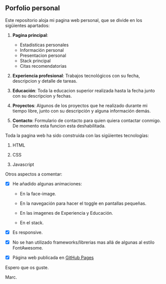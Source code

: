 ## **Porfolio personal**

  

Este repositorio aloja mi pagina web personal, que se divide en los sigüientes apartados:

  

1. **Pagina principal**:
   * Estadisticas personales
   * Información personal
   * Presentacion personal
   * Stack principal
   * Citas recomendatorias

2. **Experiencia profesional**: Trabajos tecnológicos con su fecha, descripcion y detalle de tareas.

3. **Educación**: Toda la educacion superior realizada hasta la fecha junto con su descripcion y fechas.

4. **Proyectos**: Algunos de los proyectos que he realizado durante mi tiempo libre, junto con su descripción y alguna información demás.

5. **Contacto**: Formulario de contacto para quien quiera contactar conmigo. De momento esta funcion esta deshabilitada.

  

Toda la pagina web ha sido construida con las sigüientes tecnologías:

1. HTML

2. CSS

3. Javascript

Otros aspectos a comentar:

-  [x] He añadido algunas animaciones:

    - En la face-image.

   -  En la navegación para hacer el toggle en pantallas pequeñas.

   -  En las imagenes de Experiencia y Educación.

   -  En el stack.

-  [x] Es responsive.

-  [x] No se han utilizado frameworks/librerias mas allá de algunas al estilo FontAwesome.

-  [x] Página web publicada en [GitHub Pages](http://marcmnc7.github.io)

  

Espero que os guste.

Marc.